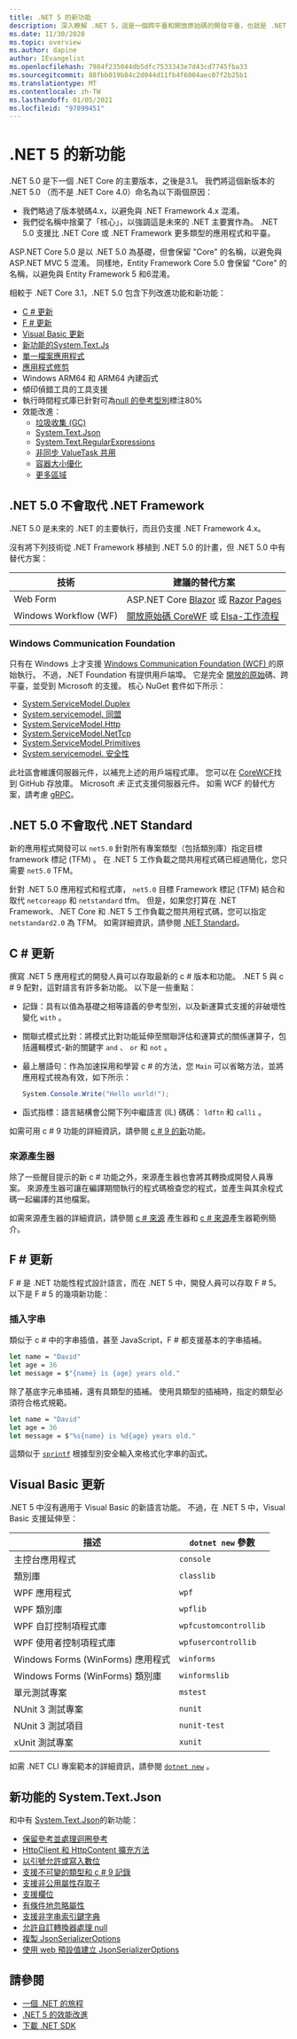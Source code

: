 ```yaml
---
title: .NET 5 的新功能
description: 深入瞭解 .NET 5，這是一個跨平臺和開放原始碼的開發平臺，也就是 .NET Core 的下一次演進。
ms.date: 11/30/2020
ms.topic: overview
ms.author: dapine
author: IEvangelist
ms.openlocfilehash: 7984f235044db5dfc7533343e7d43cd7745fba33
ms.sourcegitcommit: 88fbb019b84c2d044d11fb4f6004aec07f2b25b1
ms.translationtype: MT
ms.contentlocale: zh-TW
ms.lasthandoff: 01/05/2021
ms.locfileid: "97899451"
---
```

# <a name="whats-new-in-net-5"></a>.NET 5 的新功能

.NET 5.0 是下一個 .NET Core 的主要版本，之後是3.1。 我們將這個新版本的 .NET 5.0 （而不是 .NET Core 4.0）命名為以下兩個原因：

- 我們略過了版本號碼4.x，以避免與 .NET Framework 4.x 混淆。
- 我們從名稱中捨棄了「核心」，以強調這是未來的 .NET 主要實作為。 .NET 5.0 支援比 .NET Core 或 .NET Framework 更多類型的應用程式和平臺。

ASP.NET Core 5.0 是以 .NET 5.0 為基礎，但會保留 "Core" 的名稱，以避免與 ASP.NET MVC 5 混淆。 同樣地，Entity Framework Core 5.0 會保留 "Core" 的名稱，以避免與 Entity Framework 5 和6混淆。

相較于 .NET Core 3.1，.NET 5.0 包含下列改進功能和新功能：

- [C # 更新](#c-updates)
- [F # 更新](#f-updates)
- [Visual Basic 更新](#visual-basic-updates)
- [ 新功能的System.Text.Js](#systemtextjson-new-features)
- [單一檔案應用程式](deploying/single-file.md)
- [應用程式修剪](https://devblogs.microsoft.com/dotnet/app-trimming-in-net-5)
- Windows ARM64 和 ARM64 內建函式
- 傾印偵錯工具的工具支援
- 執行時間程式庫已針對可為[null 的參考型別](../csharp/nullable-references.md)標注80%
- 效能改進：
  - [垃圾收集 (GC) ](https://devblogs.microsoft.com/dotnet/performance-improvements-in-net-5/#gc)
  - [System.Text.Json](https://devblogs.microsoft.com/dotnet/performance-improvements-in-net-5/#json)
  - [System.Text.RegularExpressions](https://devblogs.microsoft.com/dotnet/regex-performance-improvements-in-net-5)
  - [非同步 ValueTask 共用](https://devblogs.microsoft.com/dotnet/async-valuetask-pooling-in-net-5)
  - [容器大小優化](https://github.com/dotnet/dotnet-docker/issues/1814#issuecomment-625294750)
  - [更多區域](https://devblogs.microsoft.com/dotnet/performance-improvements-in-net-5)

## <a name="net-50-doesnt-replace-net-framework"></a>.NET 5.0 不會取代 .NET Framework

.NET 5.0 是未來的 .NET 的主要執行，而且仍支援 .NET Framework 4.x。

沒有將下列技術從 .NET Framework 移植到 .NET 5.0 的計畫，但 .NET 5.0 中有替代方案：

| 技術            | 建議的替代方案                                                                         |
|-----------------------|-------------------------------------------------------------------------------------------------|
| Web Form             | ASP.NET Core [Blazor](/aspnet/core/blazor) 或 [Razor Pages](/aspnet/core/tutorials/razor-pages) |
| Windows Workflow (WF)  | [開放原始碼 CoreWF](https://github.com/UiPath-Open/corewf) 或 [Elsa-工作流程](https://github.com/elsa-workflows/elsa-core) |

### <a name="windows-communication-foundation"></a>Windows Communication Foundation

只有在 Windows 上才支援 [Windows Communication Foundation (WCF) ](../framework/wcf/index.md) 的原始執行。 不過，.NET Foundation 有提供用戶端埠。 它是完全 [開放的原始](https://github.com/dotnet/wcf)碼、跨平臺，並受到 Microsoft 的支援。 核心 NuGet 套件如下所示：

- [System.ServiceModel.Duplex](https://www.nuget.org/packages/System.ServiceModel.Duplex)
- [System.servicemodel. 同盟](https://www.nuget.org/packages/System.ServiceModel.Federation)
- [System.ServiceModel.Http](https://www.nuget.org/packages/System.ServiceModel.Http)
- [System.ServiceModel.NetTcp](https://www.nuget.org/packages/System.ServiceModel.NetTcp)
- [System.ServiceModel.Primitives](https://www.nuget.org/packages/System.ServiceModel.Primitives)
- [System.servicemodel. 安全性](https://www.nuget.org/packages/System.ServiceModel.Security)

此社區會維護伺服器元件，以補充上述的用戶端程式庫。 您可以在 [CoreWCF](https://github.com/CoreWCF/CoreWCF)找到 GitHub 存放庫。 Microsoft _未_ 正式支援伺服器元件。 如需 WCF 的替代方案，請考慮 [gRPC](/aspnet/core/grpc)。

## <a name="net-50-doesnt-replace-net-standard"></a>.NET 5.0 不會取代 .NET Standard

新的應用程式開發可以 `net5.0` 針對所有專案類型（包括類別庫）指定目標 framework 標記 (TFM) 。 在 .NET 5 工作負載之間共用程式碼已經過簡化，您只需要 `net5.0` TFM。

針對 .NET 5.0 應用程式和程式庫， `net5.0` 目標 Framework 標記 (TFM) 結合和取代 `netcoreapp` 和 `netstandard` tfm。 但是，如果您打算在 .NET Framework、.NET Core 和 .NET 5 工作負載之間共用程式碼，您可以指定 `netstandard2.0` 為 TFM。 如需詳細資訊，請參閱 [.NET Standard](../standard/net-standard.md)。

## <a name="c-updates"></a>C # 更新

撰寫 .NET 5 應用程式的開發人員可以存取最新的 c # 版本和功能。 .NET 5 與 c # 9 配對，這對語言有許多新功能。 以下是一些重點：

- 記錄：具有以值為基礎之相等語義的參考型別，以及新運算式支援的非破壞性變化 `with` 。
- 關聯式模式比對：將模式比對功能延伸至關聯評估和運算式的關係運算子，包括邏輯模式-新的關鍵字 `and` 、 `or` 和 `not` 。
- 最上層語句：作為加速採用和學習 c # 的方法，您 `Main` 可以省略方法，並將應用程式視為有效，如下所示：

   ```csharp
   System.Console.Write("Hello world!");
   ```

- 函式指標：語言結構會公開下列中繼語言 (IL) 碼碼： `ldftn` 和 `calli` 。

如需可用 c # 9 功能的詳細資訊，請參閱 [c # 9 的新](../csharp/whats-new/csharp-9.md)功能。

### <a name="source-generators"></a>來源產生器

除了一些醒目提示的新 c # 功能之外，來源產生器也會將其轉換成開發人員專案。 來源產生器可讓在編譯期間執行的程式碼檢查您的程式，並產生與其余程式碼一起編譯的其他檔案。

如需來源產生器的詳細資訊，請參閱 [c # 來源](https://devblogs.microsoft.com/dotnet/introducing-c-source-generators) 產生器和 [c # 來源](https://devblogs.microsoft.com/dotnet/new-c-source-generator-samples)產生器範例簡介。

## <a name="f-updates"></a>F # 更新

F # 是 .NET 功能性程式設計語言，而在 .NET 5 中，開發人員可以存取 F # 5。 以下是 F # 5 的幾項新功能：

### <a name="interpolated-strings"></a>插入字串

類似于 c # 中的字串插值，甚至 JavaScript，F # 都支援基本的字串插補。

```fsharp
let name = "David"
let age = 36
let message = $"{name} is {age} years old."
```

除了基底字元串插補，還有具類型的插補。 使用具類型的插補時，指定的類型必須符合格式規範。

```fsharp
let name = "David"
let age = 36
let message = $"%s{name} is %d{age} years old."
```

這類似于 [`sprintf`](https://fsharp.github.io/fsharp-core-docs/reference/fsharp-core-printfmodule.html#sprintf) 根據型別安全輸入來格式化字串的函式。 <!-- For more information, see [What's new in F# 5](fsharp/whats-new/fsharp-50.md). -->

## <a name="visual-basic-updates"></a>Visual Basic 更新

.NET 5 中沒有適用于 Visual Basic 的新語言功能。 不過，在 .NET 5 中，Visual Basic 支援延伸至：

| 描述                            | `dotnet new` 參數 |
|----------------------------------------|------------------------|
| 主控台應用程式                    | `console`              |
| 類別庫                          | `classlib`             |
| WPF 應用程式                        | `wpf`                  |
| WPF 類別庫                      | `wpflib`               |
| WPF 自訂控制項程式庫             | `wpfcustomcontrollib`  |
| WPF 使用者控制項程式庫               | `wpfusercontrollib`    |
| Windows Forms (WinForms) 應用程式   | `winforms`             |
| Windows Forms (WinForms) 類別庫 | `winformslib`          |
| 單元測試專案                      | `mstest`               |
| NUnit 3 測試專案                   | `nunit`                |
| NUnit 3 測試項目                      | `nunit-test`           |
| xUnit 測試專案                     | `xunit`                |

如需 .NET CLI 專案範本的詳細資訊，請參閱 [`dotnet new`](tools/dotnet-new.md) 。

## <a name="systemtextjson-new-features"></a>新功能的 System.Text.Json

和中有 [System.Text.Json](../standard/serialization/system-text-json-overview.md)的新功能：

- [保留參考並處理迴圈參考](../standard/serialization/system-text-json-preserve-references.md)
- [HttpClient 和 HttpContent 擴充方法](../standard/serialization/system-text-json-how-to.md#httpclient-and-httpcontent-extension-methods)
- [以引號允許或寫入數位](../standard/serialization/system-text-json-invalid-json.md#allow-or-write-numbers-in-quotes)
- [支援不可變的類型和 c # 9 記錄](../standard/serialization/system-text-json-immutability.md)
- [支援非公用屬性存取子](../standard/serialization/system-text-json-immutability.md)
- [支援欄位](../standard/serialization/system-text-json-how-to.md#include-fields)
- [有條件地忽略屬性](../standard/serialization/system-text-json-ignore-properties.md)
- [支援非字串索引鍵字典](../standard/serialization/system-text-json-migrate-from-newtonsoft-how-to.md#dictionary-with-non-string-key)
- [允許自訂轉換器處理 null](../standard/serialization/system-text-json-converters-how-to.md#handle-null-values)
- [複製 JsonSerializerOptions](../standard/serialization/system-text-json-configure-options.md#copy-jsonserializeroptions)
- [使用 web 預設值建立 JsonSerializerOptions](../standard/serialization/system-text-json-configure-options.md#web-defaults-for-jsonserializeroptions)

## <a name="see-also"></a>請參閱

- [一個 .NET 的旅程](https://channel9.msdn.com/Events/Build/2020/BOD106)
- [.NET 5 的效能改進](https://devblogs.microsoft.com/dotnet/performance-improvements-in-net-5)
- [下載 .NET SDK](https://dotnet.microsoft.com/download)
